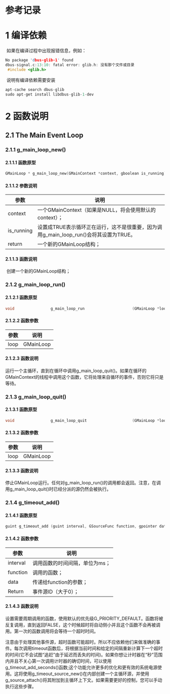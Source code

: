 # 参考记录

# 1 编译依赖

​	如果在编译过程中出现报错信息，例如：

```c
No package 'dbus-glib-1' found
dbus-signal.c:13:10: fatal error: glib.h: 没有那个文件或目录
 #include <glib.h>
```

​	说明有编译依赖需要安装

```c
apt-cache search dbus-glib
sudo apt-get install libdbus-glib-1-dev
```

# 2 函数说明

## 2.1 The Main Event Loop

### 2.1.1 g_main_loop_new()

#### 2.1.1.1 函数原型

```c
GMainLoop * g_main_loop_new(GMainContext *context, gboolean is_running);
```

#### 2.1.1.2 参数说明

| 参数       | 说明                                                         |
| ---------- | ------------------------------------------------------------ |
| context    | 一个GMainContext（如果是NULL，将会使用默认的context）；      |
| is_running | 设置成TRUE表示循环正在运行，这不是很重要，因为调用g_main_loop_run()会将其设置为TRUE。 |
| return     | 一个新的GMainLoop结构；                                      |

#### 2.1.1.3 函数说明

​	创建一个新的GMainLoop结构；

### 2.1.2 g_main_loop_run()

#### 2.1.2.1 函数原型

```c
void                g_main_loop_run                     (GMainLoop *loop);
```

#### 2.1.2.2 函数参数

| 参数 | 说明      |
| ---- | --------- |
| loop | GMainLoop |

#### 2.1.2.3 函数说明

​	运行一个主循环，直到在循环中调用g_main_loop_quit()。如果在循环的GMainContext的线程中调用这个函数，它将处理来自循环的事件，否则它将只是等待。

### 2.1.3 g_main_loop_quit()

#### 2.1.3.1 函数原型

```c
void                g_main_loop_quit                    (GMainLoop *loop);
```

#### 2.1.3.2 函数参数

| 参数 | 说明      |
| ---- | --------- |
| loop | GMainLoop |

#### 2.1.3.3 函数说明

​	停止GMainLoop运行。任何对g_main_loop_run()的调用都会返回。注意，在调用g_main_loop_quit()时已经分派的源仍然会被执行。

### 2.1.4 g_timeout_add()

#### 2.1.4.1 函数原型

```c
guint g_timeout_add (guint interval, GSourceFunc function, gpointer data);	
```

#### 2.1.4.2 函数参数

| 参数     | 说明                           |
| -------- | ------------------------------ |
| interval | 调用函数的时间间隔，单位为ms； |
| function | 调用的函数；                   |
| data     | 传递给function的参数；         |
| Return   | 事件源ID（大于0）；            |

#### 2.1.4.3 函数说明

​	设置需要周期调用的函数，使用默认的优先级G_PRIORITY_DEFAULT。函数将被反复调用，直到返回FALSE，这个时候超时将自动侧小并且这个函数不会再被调用。第一次的函数调用将会等待一个超时时间。

​	注意由于处理其他事件源，超时函数可能超时。所以不应依赖他们来做准确的事件。每次调用timeout函数后，将根据当前时间和给定的间隔重新计算下一个超时的时间(它不会试图“追赶”由于延迟而丢失的时间)。如果你想让计时器在“秒”范围内并且不关心第一次调用计时器的确切时间，可以使用g_timeout_add_seconds()函数;这个功能允许更多的优化和更有效的系统电源使用。这将使用g_timeout_source_new()在内部创建一个主循环源，并使用g_source_attach()将其附加到主循环上下文。如果需要更好的控制，您可以手动执行这些步骤。

